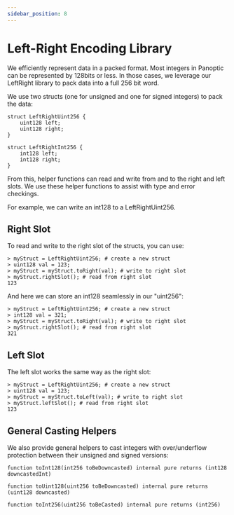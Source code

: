 ```yaml
---
sidebar_position: 8
---
```


# Left-Right Encoding Library

We efficiently represent data in a packed format. Most integers in Panoptic can be represented by 128bits or less.
In those cases, we leverage our LeftRight library to pack data into a full 256 bit word.

We use two structs (one for unsigned and one for signed integers) to pack the data:

```solidity
struct LeftRightUint256 {
    uint128 left;
    uint128 right;
}

struct LeftRightInt256 {
    int128 left;
    int128 right;
}
```

From this, helper functions can read and write from and to the right and left slots. We use these helper functions to assist with type and error checkings.

For example, we can write an int128 to a LeftRightUint256.

## Right Slot

To read and write to the right slot of the structs, you can use:

```solidity
> myStruct = LeftRightUint256; # create a new struct
> uint128 val = 123;
> myStruct = myStruct.toRight(val); # write to right slot
> myStruct.rightSlot(); # read from right slot
123
```

And here we can store an int128 seamlessly in our "uint256":

```solidity
> myStruct = LeftRightUint256; # create a new struct
> int128 val = 321;
> myStruct = myStruct.toRight(val); # write to right slot
> myStruct.rightSlot(); # read from right slot
321
```

## Left Slot

The left slot works the same way as the right slot:

```solidity
> myStruct = LeftRightUint256; # create a new struct
> uint128 val = 123;
> myStruct = myStruct.toLeft(val); # write to right slot
> myStruct.leftSlot(); # read from right slot
123
```

## General Casting Helpers

We also provide general helpers to cast integers with over/underflow protection between their unsigned and signed versions:

```solidity
function toInt128(int256 toBeDowncasted) internal pure returns (int128 downcastedInt)
```

```solidity
function toUint128(uint256 toBeDowncasted) internal pure returns (uint128 downcasted)
```

```solidity
function toInt256(uint256 toBeCasted) internal pure returns (int256)
```
